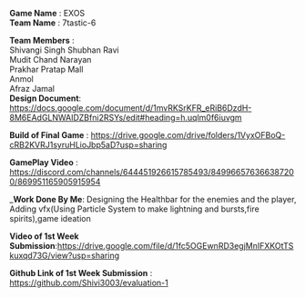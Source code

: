 **Game Name** : EXOS  
**Team Name**       :        7tastic-6

**Team Members**   :        
Shivangi Singh
Shubhan Ravi  
Mudit Chand Narayan  
Prakhar Pratap Mall  
Anmol  
Afraz Jamal   
**Design Document**: https://docs.google.com/document/d/1mvRKSrKFR_eRiB6DzdH-8M6EAdGLNWAIDZBfni2RSYs/edit#heading=h.uqlm0f6iuvgm

**Build of Final Game** : https://drive.google.com/drive/folders/1VyxOFBoQ-cRB2KVRJ1syruHLioJbp5aD?usp=sharing

**GamePlay Video** : https://discord.com/channels/644451926615785493/849966576366387200/869951165905915954

_**Work Done By Me**: Designing the Healthbar for the enemies and the player, Adding vfx(Using Particle System to make lightning and bursts,fire spirits),game ideation 

**Video of 1st Week Submission**:https://drive.google.com/file/d/1fc5OGEwnRD3egjMnIFXKOtTSkuxqd73G/view?usp=sharing

**Github Link of 1st Week Submission** : https://github.com/Shivi3003/evaluation-1
